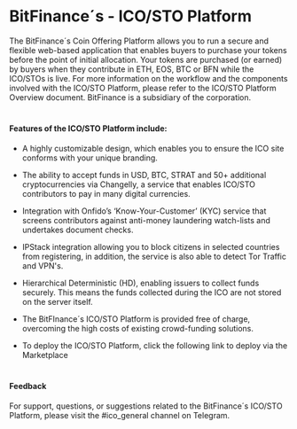 # BitFinance´s - ICO/STO Platform

The BitFinance´s Coin Offering Platform allows you to run a secure and flexible web-based application that enables buyers to purchase your tokens before the point of initial allocation. Your tokens are purchased (or earned) by buyers when they contribute in ETH, EOS, BTC or BFN while the ICO/STOs is live. For more information on the workflow and the components involved with the ICO/STO Platform, please refer to the ICO/STO Platform Overview document. BitFinance is a subsidiary of the corporation.

#

#### Features of the ICO/STO Platform include:

- A highly customizable design, which enables you to ensure the ICO site conforms with your unique branding.

- The ability to accept funds in USD, BTC, STRAT and 50+ additional cryptocurrencies via Changelly, a service that enables ICO/STO contributors to pay in many digital currencies.

- Integration with Onfido’s ‘Know-Your-Customer’ (KYC) service that screens contributors against anti-money laundering watch-lists and undertakes document checks.

- IPStack integration allowing you to block citizens in selected countries from registering, in addition, the service is also able to detect Tor Traffic and VPN's.

- Hierarchical Deterministic (HD), enabling issuers to collect funds securely. This means the funds collected during the ICO are not stored on the server itself.

- The BitFInance´s ICO/STO Platform is provided free of charge, overcoming the high costs of existing crowd-funding solutions.

- To deploy the ICO/STO Platform, click the following link to deploy via the Marketplace

#

#### Feedback
For support, questions, or suggestions related to the BitFinance´s ICO/STO Platform, please visit the #ico_general channel on Telegram.
